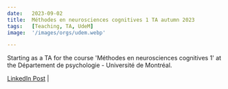 ```yaml
---
date:   2023-09-02 
title:  Méthodes en neurosciences cognitives 1 TA autumn 2023
tags:   [Teaching, TA, UdeM]
image:  '/images/orgs/udem.webp'

---
```

Starting as a TA for the course 'Méthodes en neurosciences cognitives 1' at the Département de psychologie - Université de Montréal.

[LinkedIn Post](https://www.linkedin.com/feed/update/urn:li:activity:7105193210125115392/) |
